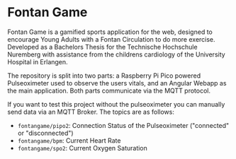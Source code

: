 # Fontan Game
Fontan Game is a gamified sports application for the web, designed to encourage Young Adults with a Fontan Circulation to do more exercise. Developed as a Bachelors Thesis for the Technische Hochschule Nuremberg with assistance from the childrens cardiology of the University Hospital in Erlangen. 

The repository is split into two parts: a Raspberry Pi Pico powered Pulseoximeter used to observe the users vitals, and an Angular Webapp as the main application. Both parts communicate via the MQTT protocol.

If you want to test this project without the pulseoximeter you can manually send data via an MQTT Broker. The topics are as follows:
- `fontangame/pipo2`: Connection Status of the Pulseoximeter ("connected" or "disconnected")
- `fontangame/bpm`: Current Heart Rate
- `fontangame/spo2`: Current Oxygen Saturation